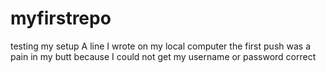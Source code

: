 # myfirstrepo
testing my setup
A line I wrote on my local computer
the first push was a pain in my butt because I could not get my username or password correct
